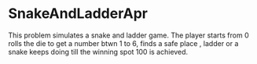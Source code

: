 # SnakeAndLadderApr
This problem simulates a snake and ladder game. The player starts from 0 rolls the die to get a number btwn 1 to 6, finds a safe place , ladder or a snake keeps doing till the winning spot 100 is achieved.
